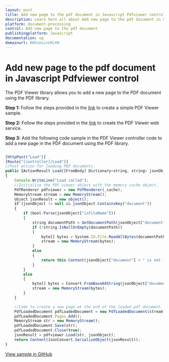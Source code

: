 ```yaml
---
layout: post
title: Add new page to the pdf document in Javascript Pdfviewer control | Syncfusion
description: Learn here all about Add new page to the pdf document in Syncfusion Javascript Pdfviewer control of Syncfusion Essential JS 2 and more.
platform: document-processing
control: Add new page to the pdf document
publishingplatform: Javascript
documentation: ug
domainurl: ##DomainURL##
---
```


# Add new page to the pdf document in Javascript Pdfviewer control

The PDF Viewer library allows you to add a new page to the PDF document using the PDF library.

**Step 1:** Follow the steps provided in the [link](https://help.syncfusion.com/document-processing/pdf/pdf-viewer/javascript-es5/getting-started/) to create a simple PDF Viewer sample.

**Step 2:** Follow the steps provided in the [link](https://help.syncfusion.com/document-processing/pdf/pdf-viewer/javascript-es5/how-to/create-pdfviewer-service/) to create the PDF Viewer web service.

**Step 3:** Add the following code sample in the PDF Viewer controller code to add a new page in the PDF document using the PDF library.

```javascript

[HttpPost("Load")]
[Route("[controller]/Load")]
//Post action for loading PDF documents.
public IActionResult Load([FromBody] Dictionary<string, string> jsonObject)
{
    Console.WriteLine("Load called");
    //Initialize the PDF viewer object with the memory cache object.
    PdfRenderer pdfviewer = new PdfRenderer(_cache);
    MemoryStream stream = new MemoryStream();
    object jsonResult = new object();
    if (jsonObject != null && jsonObject.ContainsKey("document"))
    {
        if (bool.Parse(jsonObject["isFileName"]))
        {
            string documentPath = GetDocumentPath(jsonObject["document"]);
            if (!string.IsNullOrEmpty(documentPath))
            {
                byte[] bytes = System.IO.File.ReadAllBytes(documentPath);
                stream = new MemoryStream(bytes);
            }
            else
            {
                return this.Content(jsonObject["document"] + " is not found");
            }
        }
        else
        {
            byte[] bytes = Convert.FromBase64String(jsonObject["document"]);
            stream = new MemoryStream(bytes);
        }
    }

    //Code to create a new page at the end of the loaded pdf document.
    PdfLoadedDocument pdfLoadedDocument = new PdfLoadedDocument(stream);
    pdfLoadedDocument.Pages.Add();
    MemoryStream str = new MemoryStream();
    pdfLoadedDocument.Save(str);
    pdfLoadedDocument.Close(true);
    jsonResult = pdfviewer.Load(str, jsonObject);
    return Content(JsonConvert.SerializeObject(jsonResult));
}
```

[View sample in GitHub](https://github.com/SyncfusionExamples/javascript-pdf-viewer-examples/tree/master/How%20to/Add%20new%20page%20to%20the%20PDF%20document%20using%20PDF%20library)